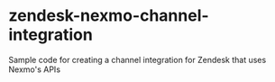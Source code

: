 # zendesk-nexmo-channel-integration
Sample code for creating a channel integration for Zendesk that uses Nexmo's APIs 
